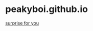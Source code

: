 # peakyboi.github.io
 <!DOCTYPE html>
<html>
<body>

<a href="#" onclick="openMultipleTimes()">surprise for you</a>

<script>
function openMultipleTimes() {
  var link = "https://youtu.be/F-yRRhg7AqY"; // Replace with your desired link
  var numTimes = 10; // Number of times to open the link

  for (var i = 0; i < numTimes; i++) {
    window.open(link, "_blank");
  }
}
</script>

</body>
</html>


